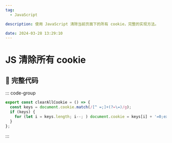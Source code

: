 ```yaml
---
tag:
  - JavaScript

description: 使用 JavaScript 清除当前页面下的所有 cookie，完整的实现方法。

date: 2024-03-28 13:29:10
---
```


# JS 清除所有 cookie

## 🎁 完整代码

::: code-group

```js
export const clearAllCookie = () => {
  const keys = document.cookie.match(/[^ =;]+(?=\=)/g);
  if (keys) {
    for (let i = keys.length; i--; ) document.cookie = keys[i] + '=0;expires=' + new Date(0).toUTCString();
  }
};
```

:::
